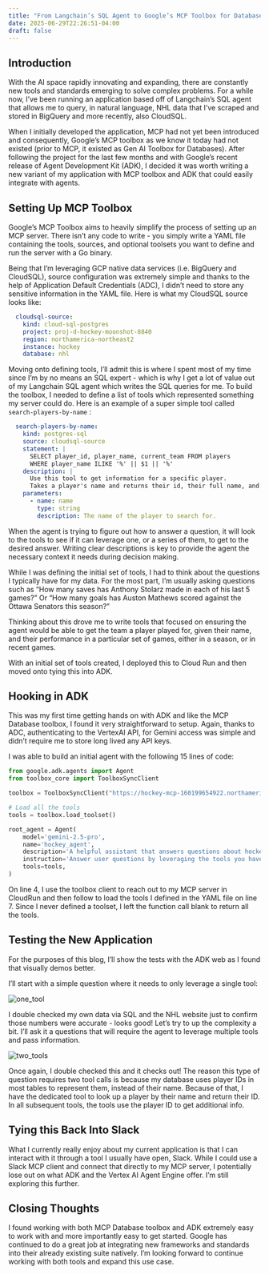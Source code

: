 ```yaml
---
title: "From Langchain’s SQL Agent to Google’s MCP Toolbox for Databases and ADK"
date: 2025-06-29T22:26:51-04:00
draft: false
---
```


## Introduction

With the AI space rapidly innovating and expanding, there are constantly new tools and standards emerging to solve complex problems. For a while now, I’ve been running an application based off of Langchain’s SQL agent that allows me to query, in natural language, NHL data that I’ve scraped and stored in BigQuery and more recently, also CloudSQL. 

When I initially developed the application, MCP had not yet been introduced and consequently, Google’s MCP toolbox as we know it today had not existed (prior to MCP, it existed as Gen AI Toolbox for Databases). After following the project for the last few months and with Google’s recent release of Agent Development Kit (ADK), I decided it was worth writing a new variant of my application with MCP toolbox and ADK that could easily integrate with agents.

## Setting Up MCP Toolbox

Google’s MCP Toolbox aims to heavily simplify the process of setting up an MCP server. There isn’t any code to write - you simply write a YAML file containing the tools, sources, and optional toolsets you want to define and run the server with a Go binary.

Being that I’m leveraging GCP native data services (i.e. BigQuery and CloudSQL), source configuration was extremely simple and thanks to the help of Application Default Credentials (ADC), I didn’t need to store any sensitive information in the YAML file. Here is what my CloudSQL source looks like:

```yaml
  cloudsql-source:
    kind: cloud-sql-postgres
    project: proj-d-hockey-moonshot-8840
    region: northamerica-northeast2
    instance: hockey
    database: nhl
```

Moving onto defining tools, I’ll admit this is where I spent most of my time since I’m by no means an SQL expert - which is why I get a lot of value out of my Langchain SQL agent which writes the SQL queries for me. To build the toolbox, I needed to define a list of tools which represented something my server could do. Here is an example of a super simple tool called `search-players-by-name` :

```yaml
  search-players-by-name:
    kind: postgres-sql
    source: cloudsql-source
    statement: |
      SELECT player_id, player_name, current_team FROM players
      WHERE player_name ILIKE '%' || $1 || '%'
    description: |
      Use this tool to get information for a specific player.
      Takes a player's name and returns their id, their full name, and the current team they play for.
    parameters:
      - name: name
        type: string
        description: The name of the player to search for.
```

When the agent is trying to figure out how to answer a question, it will look to the tools to see if it can leverage one, or a series of them, to get to the desired answer. Writing clear descriptions is key to provide the agent the necessary context it needs during decision making.

While I was defining the initial set of tools, I had to think about the questions I typically have for my data. For the most part, I’m usually asking questions such as “How many saves has Anthony Stolarz made in each of his last 5 games?” Or “How many goals has Auston Mathews scored against the Ottawa Senators this season?”

Thinking about this drove me to write tools that focused on ensuring the agent would be able to get the team a player played for, given their name, and their performance in a particular set of games, either in a season, or in recent games.

With an initial set of tools created, I deployed this to Cloud Run and then moved onto tying this into ADK.

## Hooking in ADK

This was my first time getting hands on with ADK and like the MCP Database toolbox, I found it very straightforward to setup. Again, thanks to ADC, authenticating to the VertexAI API, for Gemini access was simple and didn’t require me to store long lived any API keys.

I was able to build an initial agent with the following 15 lines of code:

```python
from google.adk.agents import Agent
from toolbox_core import ToolboxSyncClient

toolbox = ToolboxSyncClient("https://hockey-mcp-160199654922.northamerica-northeast2.run.app")

# Load all the tools
tools = toolbox.load_toolset()

root_agent = Agent(
    model='gemini-2.5-pro',
    name='hockey_agent',
    description='A helpful assistant that answers questions about hockey.',
    instruction='Answer user questions by leveraging the tools you have access to. You are able to use multiple tools to derive the answer.',
    tools=tools,
)
```

On line 4, I use the toolbox client to reach out to my MCP server in CloudRun and then follow to load the tools I defined in the YAML file on line 7. Since I never defined a toolset, I left the function call blank to return all the tools.

## Testing the New Application

For the purposes of this blog, I’ll show the tests with the ADK web as I found that visually demos better.

I’ll start with a simple question where it needs to only leverage a single tool:

![one_tool](/images/from-langchain-agent-to-google-mcp-adk/one_tool.png)

I double checked my own data via SQL and the NHL website just to confirm those numbers were accurate - looks good! Let’s try to up the complexity a bit. I’ll ask it a questions that will require the agent to leverage multiple tools and pass information.

![two_tools](/images/from-langchain-agent-to-google-mcp-adk/two_tools.png)

Once again, I double checked this and it checks out! The reason this type of question requires two tool calls is because my database uses player IDs in most tables to represent them, instead of their name. Because of that, I have the dedicated tool to look up a player by their name and return their ID. In all subsequent tools, the tools use the player ID to get additional info.

## Tying this Back Into Slack

What I currently really enjoy about my current application is that I can interact with it through a tool I usually have open, Slack. While I could use a Slack MCP client and connect that directly to my MCP server, I potentially lose out on what ADK and the Vertex AI Agent Engine offer. I’m still exploring this further.

## Closing Thoughts

I found working with both MCP Database toolbox and ADK extremely easy to work with and more importantly easy to get started. Google has continued to do a great job at integrating new frameworks and standards into their already existing suite natively. I’m looking forward to continue working with both tools and expand this use case.
